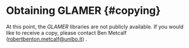 Obtaining GLAMER                                                      {#copying}
================

At this point, the *GLAMER* libraries are not publicly available.
If you would like to receive a copy, please contact Ben Metcalf (<robertbenton.metcalf@unibo.it>) .
